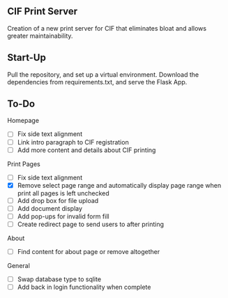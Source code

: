 CIF Print Server
------------------
Creation of a new print server for CIF that eliminates bloat and allows greater maintainability.

Start-Up
------------------
Pull the repository, and set up a virtual environment. Download the dependencies from requirements.txt, and serve the Flask App.

To-Do
------------------
Homepage
- [ ] Fix side text alignment
- [ ] Link intro paragraph to CIF registration
- [ ] Add more content and details about CIF printing

Print Pages
- [ ] Fix side text alignment
- [x] Remove select page range and automatically display page range when print all pages is left unchecked
- [ ] Add drop box for file upload
- [ ] Add document display
- [ ] Add pop-ups for invalid form fill
- [ ] Create redirect page to send users to after printing

About
- [ ] Find content for about page or remove altogether

General
- [ ] Swap database type to sqlite
- [ ] Add back in login functionality when complete